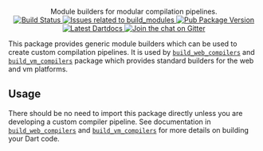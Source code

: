 <p align="center">
  Module builders for modular compilation pipelines.
  <br>
  <a href="https://travis-ci.org/dart-lang/build">
    <img src="https://travis-ci.org/dart-lang/build.svg?branch=master" alt="Build Status" />
  </a>
  <a href="https://github.com/dart-lang/build/labels/package%3A%20build_modules">
    <img src="https://img.shields.io/github/issues-raw/dart-lang/build/package%3A%20build_modules.svg" alt="Issues related to build_modules" />
  </a>
  <a href="https://pub.dartlang.org/packages/build_modules">
    <img src="https://img.shields.io/pub/v/build_modules.svg" alt="Pub Package Version" />
  </a>
  <a href="https://pub.dartlang.org/documentation/build_modules/latest">
    <img src="https://img.shields.io/badge/dartdocs-latest-blue.svg" alt="Latest Dartdocs" />
  </a>
  <a href="https://gitter.im/dart-lang/build">
    <img src="https://badges.gitter.im/dart-lang/build.svg" alt="Join the chat on Gitter" />
  </a>
</p>

This package provides generic module builders which can be used to create custom
compilation pipelines. It is used by [`build_web_compilers`][] and
[`build_vm_compilers`][] package which provides standard builders for the web
and vm platforms.

## Usage

There should be no need to import this package directly unless you are
developing a custom compiler pipeline. See documentation in
[`build_web_compilers`][] and [`build_vm_compilers`][] for more details on
building your Dart code.

[`build_web_compilers`]: https://pub.dartlang.org/packages/build_web_compilers
[`build_vm_compilers`]: https://pub.dartlang.org/packages/build_vm_compilers
